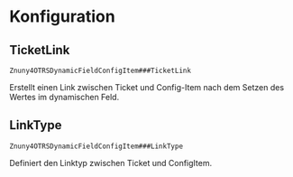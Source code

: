 # Konfiguration

## TicketLink
`Znuny4OTRSDynamicFieldConfigItem###TicketLink`

Erstellt einen Link zwischen Ticket und Config-Item nach dem Setzen des Wertes im dynamischen Feld.

## LinkType
`Znuny4OTRSDynamicFieldConfigItem###LinkType`

Definiert den Linktyp zwischen Ticket und ConfigItem.
